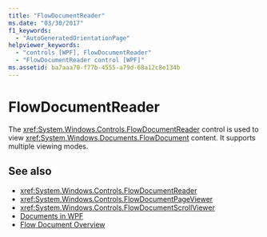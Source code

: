 ```yaml
---
title: "FlowDocumentReader"
ms.date: "03/30/2017"
f1_keywords: 
  - "AutoGeneratedOrientationPage"
helpviewer_keywords: 
  - "controls [WPF], FlowDocumentReader"
  - "FlowDocumentReader control [WPF]"
ms.assetid: ba7aaa70-f77b-4555-a79d-68a12c8e134b
---
```

# FlowDocumentReader
The <xref:System.Windows.Controls.FlowDocumentReader> control is used to view <xref:System.Windows.Documents.FlowDocument> content. It supports multiple viewing modes.  
  
## See also
- <xref:System.Windows.Controls.FlowDocumentReader>
- <xref:System.Windows.Controls.FlowDocumentPageViewer>
- <xref:System.Windows.Controls.FlowDocumentScrollViewer>
- [Documents in WPF](../advanced/documents-in-wpf.md)
- [Flow Document Overview](../advanced/flow-document-overview.md)
